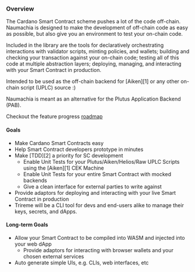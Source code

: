 ### Overview
The Cardano Smart Contract scheme pushes a lot of the code off-chain.
Naumachia is designed to make the development of off-chain code as easy as possible, but also give you an
environment to test your on-chain code.

Included in the library are the tools for declaratively orchestrating interactions with validator scripts,
minting policies, and wallets;
building and checking your transaction against your on-chain code;
testing all of this code at multiple abstraction layers;
deploying, managing, and interacting with your Smart Contract in production.

Intended to be used as the off-chain backend for [Aiken][1]
or any other on-chain script (UPLC) source :)

Naumachia is meant as an alternative for the Plutus Application Backend (PAB).

Checkout the feature progress [roadmap](docs/ROADMAP.md)

#### Goals
- Make Cardano Smart Contracts easy
- Help Smart Contract developers prototype in minutes
- Make [TDD][2] a priority for SC development
    - Enable Unit Tests for your Plutus/Aiken/Helios/Raw UPLC Scripts using the [Aiken][1] CEK Machine
    - Enable Unit Tests for your entire Smart Contract with mocked backends
    - Give a clean interface for external parties to write against
- Provide adaptors for deploying and interacting with your live Smart Contract in production
- Trireme will be a CLI tool for devs and end-users alike to manage their keys, secrets, and dApps.
#### Long-term Goals
- Allow your Smart Contract to be compiled into WASM and injected into your web dApp
    - Provide adaptors for interacting with browser wallets and your chosen external services
- Auto generate simple UIs, e.g. CLIs, web interfaces, etc